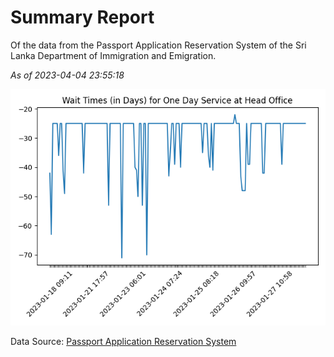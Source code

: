 # Summary Report

Of the data from the Passport Application Reservation System of the Sri Lanka Department of Immigration and Emigration.

*As of 2023-04-04 23:55:18*

![Wait Time Chart](summary.wait_time_chart.png)

Data Source: [Passport Application Reservation System](https://eservices.immigration.gov.lk:8443/appointment/pages/reservationApplication.xhtml)